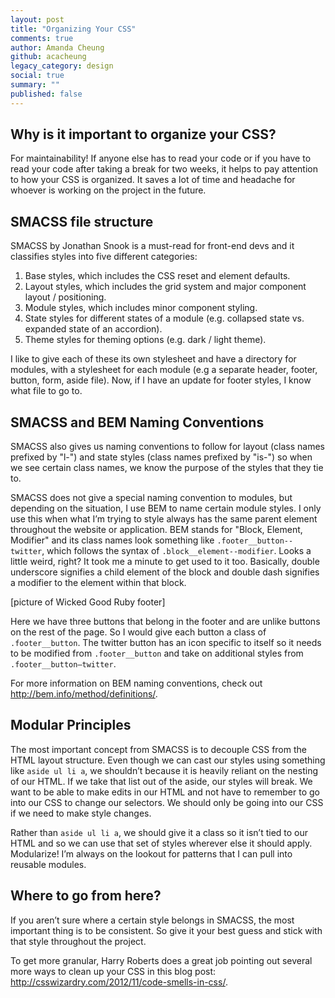 ```yaml
---
layout: post
title: "Organizing Your CSS"
comments: true
author: Amanda Cheung
github: acacheung
legacy_category: design
social: true
summary: ""
published: false
---
```


## Why is it important to organize your CSS? ##

For maintainability! If anyone else has to read your code or if you have to read your code after taking a break for two weeks, it helps to pay attention to how your CSS is organized. It saves a lot of time and headache for whoever is working on the project in the future.

## SMACSS file structure ##

SMACSS by Jonathan Snook is a must-read for front-end devs and it classifies styles into five different categories:

1) Base styles, which includes the CSS reset and element defaults.
2) Layout styles, which includes the grid system and major component layout / positioning.
3) Module styles, which includes minor component styling.
4) State styles for different states of a module (e.g. collapsed state vs. expanded state of an accordion).
5) Theme styles for theming options (e.g. dark / light theme).

I like to give each of these its own stylesheet and have a directory for modules, with a stylesheet for each module (e.g a separate header, footer, button, form, aside file). Now, if I have an update for footer styles, I know what file to go to.

## SMACSS and BEM Naming Conventions ##

SMACSS also gives us naming conventions to follow for layout (class names prefixed by "l-") and state styles (class names prefixed by "is-") so when we see certain class names, we know the purpose of the styles that they tie to.

SMACSS does not give a special naming convention to modules, but depending on the situation, I use BEM to name certain module styles. I only use this when what I’m trying to style always has the same parent element throughout the website or application. BEM stands for "Block, Element, Modifier" and its class names look something like ``.footer__button--twitter``, which follows the syntax of ``.block__element--modifier``. Looks a little weird, right? It took me a minute to get used to it too. Basically, double underscore signifies a child element of the block and double dash signifies a modifier to the element within that block.

[picture of Wicked Good Ruby footer]

Here we have three buttons that belong in the footer and are unlike buttons on the rest of the page. So I would give each button a class of ``.footer__button``.  The twitter button has an icon specific to itself so it needs to be modified from ``.footer__button`` and take on additional styles from ``.footer__button—twitter``.

For more information on BEM naming conventions, check out <http://bem.info/method/definitions/>.

## Modular Principles ##

The most important concept from SMACSS is to decouple CSS from the HTML layout structure. Even though we can cast our styles using something like ``aside ul li a``, we shouldn’t because it is heavily reliant on the nesting of our HTML. If we take that list out of the aside, our styles will break. We want to be able to make edits in our HTML and not have to remember to go into our CSS to change our selectors.  We should only be going into our CSS if we need to make style changes. 

Rather than ``aside ul li a``, we should give it a class so it isn’t tied to our HTML and so we can use that set of styles wherever else it should apply. Modularize! I’m always on the lookout for patterns that I can pull into reusable modules. 

## Where to go from here? ##

If you aren’t sure where a certain style belongs in SMACSS, the most important thing is to be consistent. So give it your best guess and stick with that style throughout the project.

To get more granular, Harry Roberts does a great job pointing out several more ways to clean up your CSS in this blog post: <http://csswizardry.com/2012/11/code-smells-in-css/>. 
